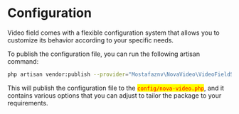 # Configuration

Video field comes with a flexible configuration system that allows you to customize its behavior according to your specific needs.&#x20;

To publish the configuration file, you can run the following artisan command:&#x20;

```bash
php artisan vendor:publish --provider="Mostafaznv\NovaVideo\VideoFieldServiceProvider"
```

This will publish the configuration file to the <mark style="color:red;">`config/nova-video.php`</mark>, and it contains various options that you can adjust to tailor the package to your requirements.&#x20;




